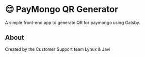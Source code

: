 # :blush: PayMongo QR Generator

A simple front-end app to generate QR for paymongo using Gatsby.

## About
Created by the Customer Support team
Lynux & Javi 
